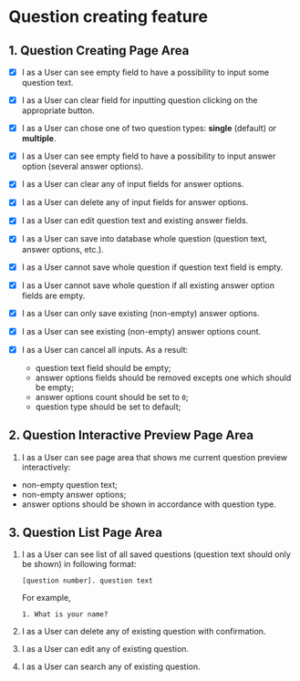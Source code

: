 # Question creating feature

## 1. Question Creating Page Area

- [x] I as a User can see empty field to have a possibility to input some question text.
- [x] I as a User can clear field for inputting question clicking on the appropriate button.
- [x] I as a User can chose one of two question types: **single** (default) or **multiple**.
- [x] I as a User can see empty field to have a possibility to input answer option (several answer options).
- [x] I as a User can clear any of input fields for answer options.
- [x] I as a User can delete any of input fields for answer options.
- [x] I as a User can edit question text and existing answer fields.
- [x] I as a User can save into database whole question (question text, answer options, etc.).
- [x] I as a User cannot save whole question if question text field is empty.
- [x] I as a User cannot save whole question if all existing answer option fields are empty.
- [x] I as a User can only save existing (non-empty) answer options.
- [x] I as a User can see existing (non-empty) answer options count.
- [x] I as a User can cancel all inputs. As a result:

  * question text field should be empty;
  * answer options fields should be removed excepts one which should be empty;
  * answer options count should be set to `0`;
  * question type should be set to default;

## 2. Question Interactive Preview Page Area

1. I as a User can see page area that shows me current question preview interactively:

* non-empty question text;
* non-empty answer options;
* answer options should be shown in accordance with question type.

## 3. Question List Page Area

1. I as a User can see list of all saved questions (question text should only be shown) in following format:
   ```
   [question number]. question text
   ```
   For example,
   ```
   1. What is your name?
   ```

2. I as a User can delete any of existing question with confirmation.
3. I as a User can edit any of existing question.
4. I as a User can search any of existing question.
